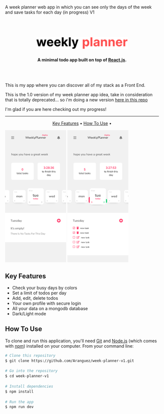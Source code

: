 A week planner web app in which you can see only the days of the week and save tasks for each day (in progress)
V1

<h1 align="center">
  <br>
  <img src="./client/src/assets/weekly-planner-logo.png" alt="weekly-planner-logo" width="300">
</h1>

<h4 align="center">A minimal todo app built on top of <a href="https://es.reactjs.org/" target="_blank">React.js</a>.</h4>

<br>
<br>

<p>This is my app where you can discover all of my stack as a Front End.</p>
<p>This is the 1.0 version of my week planner app idea, take in consideration that is totally deprecated... so i'm doing a new version <a href="https://github.com/Aranguez/weekly-planner" target="_blank">here in this repo</a></p>
<p>I'm glad if you are here checking out my progress!</p>

<hr/>

<p align="center">
  <a href="#key-features">Key Features</a> •
  <a href="#how-to-use">How To Use</a> •
</p>

<div>
  <img src="./client/src/assets/readme-app-preview.png" width="200" />
  <img src="./client/src/assets/readme-app-preview-2.png" width="200" />
</div>

## Key Features

* Check your busy days by colors
* Set a limit of todos per day
* Add, edit, delete todos
* Your own profile with secure login
* All your data on a mongodb database
* Dark/Light mode

## How To Use

To clone and run this application, you'll need [Git](https://git-scm.com) and [Node.js](https://nodejs.org/en/download/) (which comes with [npm](http://npmjs.com)) installed on your computer. From your command line:

```bash
# Clone this repository
$ git clone https://github.com/Aranguez/week-planner-v1.git

# Go into the repository
$ cd week-planner-v1

# Install dependencies
$ npm install

# Run the app
$ npm run dev
```